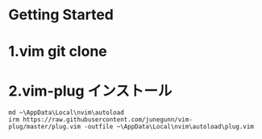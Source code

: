 # Getting Started

# 1.vim git clone

# 2.vim-plug インストール

```
md ~\AppData\Local\nvim\autoload
irm https://raw.githubusercontent.com/junegunn/vim-plug/master/plug.vim -outfile ~\AppData\Local\nvim\autoload\plug.vim
```




